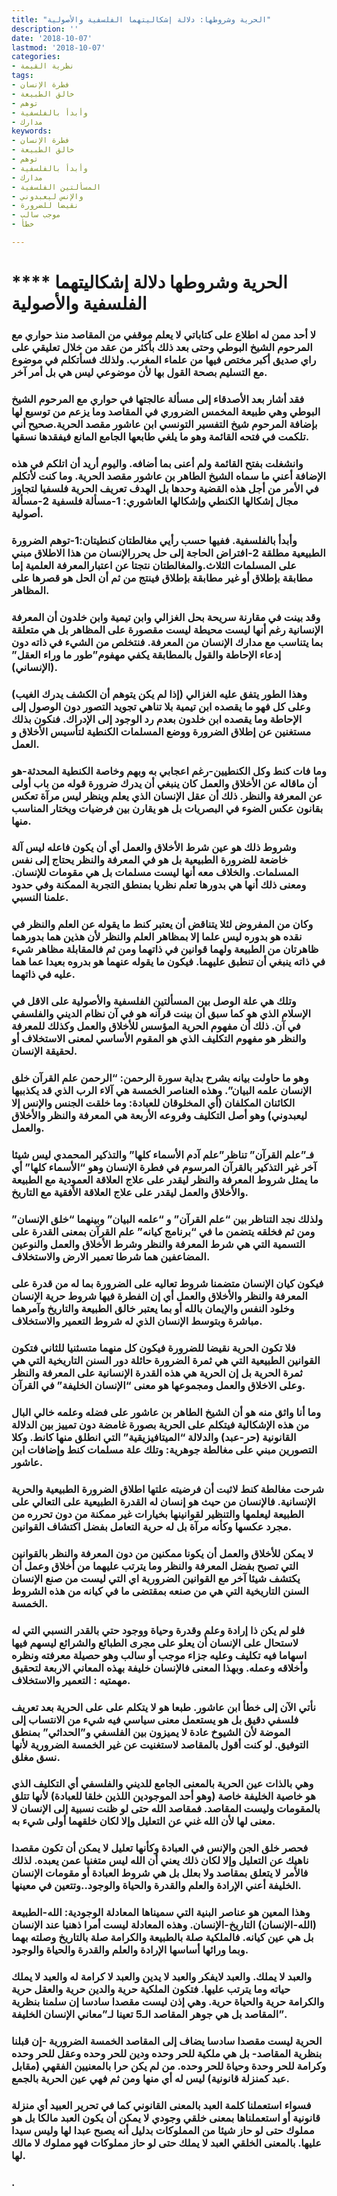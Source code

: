 ```yaml
---
title: "الحرية وشروطها: دلالة إشكاليتهما الفلسفية والأصولية"
description: ''
date: '2018-10-07'
lastmod: '2018-10-07'
categories:
- نظرية القيمة
tags:
- فطرة الإنسان
- خالق الطبيعة
- توهم
- وأبدأ بالفلسفية
- مدارك
keywords:
- فطرة الإنسان
- خالق الطبيعة
- توهم
- وأبدأ بالفلسفية
- مدارك
- المسألتين الفلسفية
- والإنس ليعبدوني
- نقيضا للضرورة
- موجب سالب
- خطأ

---
```

# **** **الحرية وشروطها دلالة إشكاليتهما الفلسفية والأصولية**

### لا أحد ممن له اطلاع على كتاباتي لا يعلم موقفي من المقاصد منذ حواري مع المرحوم الشيخ البوطي وحتى بعد ذلك بأكثر من عقد من خلال تعليقي على راي صديق أكبر مختص فيها من علماء المغرب. ولذلك فسأتكلم في موضوع مع التسليم بصحة القول بها لأن موضوعي ليس هي بل أمر آخر.

### فقد أشار بعد الأصدقاء إلى مسألة عالجتها في حواري مع المرحوم الشيخ البوطي وهي طبيعة المخمس الضروري في المقاصد وما يزعم من توسيع لها بإضافة المرحوم شيخ التفسير التونسي ابن عاشور مقصد الحرية.صحيح أني تلكمت في فتحه القائمة وهو ما يلغي طابعها الجامع المانع فيفقدها نسقها.

### وانشغلت بفتح القائمة ولم أعنى بما أضافه. واليوم أريد أن اتلكم في هذه الإضافة أعني ما سماه الشيخ الطاهر بن عاشور مقصد الحرية. وما كنت لأتكلم في الأمر من أجل هذه القضية وحدها بل الهدف تعريف الحرية فلسفيا لتجاوز مجال إشكالها الكنطي وإشكالها العاشوري: 1-مسألة فلسفية 2-مسألة أصولية.

### وأبدأ بالفلسفية. ففيها حسب رأيي مغالطتان كنطيتان:1-توهم الضرورة الطبيعية مطلقة 2-افتراض الحاجة إلى حل يحررالإنسان من هذا الاطلاق مبني على المسلمات الثلاث.والمغالطتان نتجتا عن اعتبارالمعرفة العلمية إما مطابقة بإطلاق أو غير مطابقة بإطلاق فينتج من ثم أن الحل هو قصرها على المظاهر.

### وقد بينت في مقارنة سريحة بحل الغزالي وابن تيمية وابن خلدون أن المعرفة الإنسانية رغم أنها ليست محيطة ليست مقصورة على المظاهر بل هي متعلقة بما يتناسب مع مدارك الإنسان من المعرفة. فنتخلص من الشيء في ذاته دون إدعاء الإحاطة والقول بالمطابقة يكفي مهفوم”طور ما وراء العقل” (الإنساني).

### وهذا الطور يتفق عليه الغزالي (إذا لم يكن يتوهم أن الكشف يدرك الغيب) وعلى كل فهو ما يقصده ابن تيمية بلا تناهي تجويد التصور دون الوصول إلى الإحاطة وما يقصده ابن خلدون بعدم رد الوجود إلى الإدراك. فنكون بذلك مستغنين عن إطلاق الضرورة ووضع المسلمات الكنطية لتأسيس الأخلاق و العمل.

### وما فات كنط وكل الكنطيين-رغم اعجابي به وبهم وخاصة الكنطية المحدثة-هو أن ماقاله عن الأخلاق والعمل كان ينبغي أن يدرك ضرورة قوله من باب أولى عن المعرفة والنظر. ذلك أن عقل الإنسان الذي يعلم وينظر ليس مرآة تعكس بقانون عكس الضوء في البصريات بل هو يقارن بين فرضيات ويختار المناسب منها.

### وشروط ذلك هو عين شرط الأخلاق والعمل أي أن يكون فاعله ليس آلة خاضعة للضرورة الطبيعية بل هو في المعرفة والنظر يحتاج إلى نفس المسلمات. والخلاف معه أنها ليست مسلمات بل هي مقومات للإنسان. ومعنى ذلك أنها هي بدورها تعلم نظريا بمنطق التجربة الممكنة وفي حدود علمنا النسبي.

### وكان من المفروض لئلا يتناقض أن يعتبر كنط ما يقوله عن العلم والنظر في نقده هو بدوره ليس علما إلا بمظاهر العلم والنظر لأن هذين هما بدورهما ظاهرتان من الطبيعة ولهما قوانين في ذاتهما ومن ثم فالمقابلة مظاهر شيء في ذاته ينبغي أن تنطبق عليهما. فيكون ما يقوله عنهما هو بدروه بعيدا عما هما عليه في ذاتهما.

### وتلك هي علة الوصل بين المسألتين الفلسفية والأصولية على الاقل في الإسلام الذي هو كما سبق أن بينت قرآنه هو في آن نظام الديني والفلسفي في آن. ذلك أن مفهوم الحرية المؤسس للأخلاق والعمل وكذلك للمعرفة والنظر هو مفهوم التكليف الذي هو المقوم الأساسي لمعنى الاستخلاف أو لحقيقة الإنسان.

### وهو ما حاولت بيانه بشرح بداية سورة الرحمن: “الرحمن علم القرآن خلق الإنسان علمه البيان”. وهذه العناصر الخمسة هي آلاء الرب الذي قد يكذببها الكائنان المكلفان (أي المخلوقان للعبادة: وما خلقت الجنس والإنس إلا ليعبدوني) وهو أصل التكليف وفروعه الأربعة هي المعرفة والنظر والأخلاق والعمل.

### فـ”علم القرآن” تناظر”علم آدم الأسماء كلها” والتذكير المحمدي ليس شيئا آخر غير التذكير بالقرآن المرسوم في فطرة الإنسان وهو “الأسماء كلها” أي ما يمثل شروط المعرفة والنظر ليقدر على علاج العلاقة العمودية مع الطبيعة والأخلاق والعمل ليقدر على علاج العلاقة الأفقية مع التاريخ.

### ولذلك نجد التناظر بين “علم القرآن” و “علمه البيان” وبينهما “خلق الإنسان” ومن ثم فخلقه يتضمن ما في “برنامج كيانه” علم القرآن بمعنى القدرة على التسمية التي هي شرط المعرفة والنظر وشرط الأخلاق والعمل والنوعين المضاعفين هما شرطا تعمير الارض والاستخلاف.

### فيكون كيان الإنسان متضمنا شروط تعاليه على الضرورة بما له من قدرة على المعرفة والنظر والأخلاق والعمل أي إن الفطرة فيها شروط حرية الإنسان وخلود النفس والإيمان بالله أو بما يعتبر خالق الطبيعة والتاريخ وآمرهما مباشرة وبتوسط الإنسان الذي له شروط التعمير والاستخلاف.

### فلا تكون الحرية نقيضا للضرورة فيكون كل منهما متسثنيا للثاني فتكون القوانين الطبيعية التي هي ثمرة الضرورة حائلة دور السنن التاريخية التي هي ثمرة الحرية بل إن الحرية هي هذه القدرة الإنسانية على المعرفة والنظر وعلى الاخلاق والعمل ومجموعها هو معنى “الإنسان الخليفة” في القرآن.

### وما أنا واثق منه هو أن الشيخ الطاهر بن عاشور على فضله وعلمه خالي البال من هذه الإشكالية فيتكلم على الحرية بصورة غامضة دون تمييز بين الدلالة القانونية (حر-عبد) والدلالة “الميتافيزيقية” التي انطلق منها كانط. وكلا التصورين مبني على مغالطة جوهرية: وتلك علة مسلمات كنط وإضافات ابن عاشور.

### شرحت مغالطة كنط لاثبت أن فرضيته علتها اطلاق الضرورة الطبيعية والحرية الإنسانية. فالإنسان من حيث هو إنسان له القدرة الطبيعية على التعالي على الطبيعة ليعلمها والتنظير لقوانينها بخيارات غير ممكنة من دون تحرره من مجرد عكسها وكأنه مرآة بل له حرية التعامل بفضل اكتشاف القوانين.

### لا يمكن للأخلاق والعمل أن يكونا ممكنين من دون المعرفة والنظر بالقوانين التي تصبح بفضل المعرفة والنظر وما يترتب عليهما من أخلاق وعمل أن يكتشف شيئا آخر مع القوانين الضرورية اي التي ليست من صنع الإنسان السنن التاريخية التي هي من صنعه بمقتضى ما في كيانه من هذه الشروط الخمسة.

### فلو لم يكن ذا إرادة وعلم وقدرة وحياة ووجود حتي بالقدر النسبي التي له لاستحال على الإنسان أن يعلو على مجرى الطبائع والشرائع ليسهم فيها اسهاما فيه تكليف وعليه جزاء موجب أو سالب وهو حصيلة معرفته ونظره وأخلاقه وعمله. وبهذا المعنى فالإنسان خليفة بهذه المعاني الاربعة لتحقيق مهمتيه : التعمير والاستخلاف.

### نأتي الآن إلى خطأ ابن عاشور. طبعا هو لا يتكلم على على الحرية بعد تعريف فلسفي دقيق بل هو يستعمل معنى سياسي فيه شيء من الانتساب إلى الموضة لأن الشيوخ عادة لا يميزون بين الفلسفي و”الحداثي” بمنطق التوفيق. لو كنت أقول بالمقاصد لاستغنيت عن غير الخمسة الضرورية لأنها نسق مغلق.

### وهي بالذات عين الحرية بالمعنى الجامع للديني والفلسفي أي التكليف الذي هو خاصية الخليفة خاصة (وهو أحد الموجودين اللذين خلقا للعبادة) لأنها تتلق بالمقومات وليست المقاصد. فمقاصد الله حتى لو ظنت نسبية إلى الإنسان لا معنى لها لأن الله غني عن التعليل وإلا لكان خلقهما أولى شيء به.

### فحصر خلق الجن والإنس في العبادة وكأنها تعليل لا يمكن أن تكون مقصدا ناهيك عن التعليل وإلا لكان ذلك يعني أن الله ليس متغنيا عمن يعبده. لذلك فالأمر لا يتعلق بمقاصد ولا بعلل بل هي شروط العبادة أو مقومات الإنسان الخليفة أعني الإرادة والعلم والقدرة والحياة والوجود..وتتعين في معينها.

### وهذا المعين هو عناصر البنية التي سميناها المعادلة الوجودية: الله-الطبيعة (الله-الإنسان) التاريخ-الإنسان. وهذه المعادلة ليست أمرا ذهنيا عند الإنسان بل هي عين كيانه. فالملكية صلة بالطبيعة والكرامة صلة بالتاريخ وصلته بهما وبما ورائها أساسها الإرادة والعلم والقدرة والحياة والوجود.

### والعبد لا يملك. والعبد لايفكر والعبد لا يدين والعبد لا كرامة له والعبد لا يملك حياته وما يترتب عليها. فتكون الملكية حرية والدين حرية والعقل حرية والكرامة حرية والحياة حرية. وهي إذن ليست مقصدا سادسا إن سلمنا بنظرية المقاصد بل هي جوهر المقاصد الـ5 تعينا لـ”معاني الإنسان الخليفة”.

### الحرية ليست مقصدا سادسا يضاف إلى المقاصد الخمسة الضرورية -إن قبلنا بنظرية المقاصد- بل هي ملكية للحر وحده ودين للحر وحده وعقل للحر وحده وكرامة للحر وحدة وحياة للحر وحده. من لم يكن حرا بالمعنيين الفقهي (مقابل عبد كمنزلة قانونية) ليس له أي منها ومن ثم فهي عين الحرية بالجمع.

### فسواء استعملنا كلمة العبد بالمعنى القانوني كما في تحرير العبيد أي منزلة قانونية أو استعملناها بمعنى خلقي وجودي لا يمكن أن يكون العبد مالكا بل هو مملوك حتى لو حاز شيئا من المملوكات بدليل أنه يصبح عبدا لها وليس سيدا عليها. بالمعنى الخلقي العبد لا يملك حتى لو حاز مملوكات فهو مملوك لا مالك لها.

### .

###
